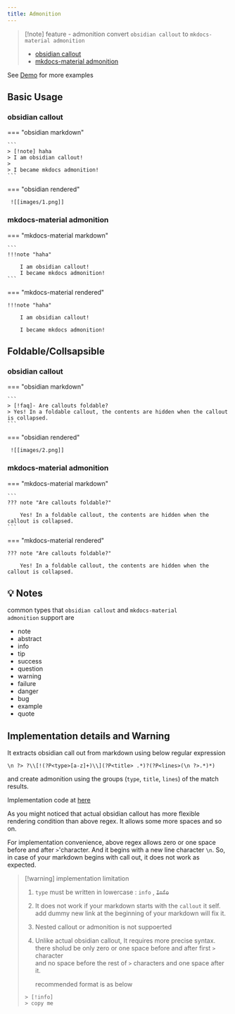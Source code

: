 ```yaml
---
title: Admonition
---
```

  
> [!note]  feature - admonition
> convert `obsidian callout` to `mkdocs-material admonition`
> 
> - [obsidian callout](https://help.obsidian.md/Editing+and+formatting/Callouts)
> - [mkdocs-material admonition](https://squidfunk.github.io/mkdocs-material/reference/admonitions/)

See [Demo](demo) for more examples
## Basic Usage

###  obsidian callout

=== "obsidian markdown"

    ```
    > [!note] haha
    > I am obsidian callout!
    > 
    > I became mkdocs admonition!
    ```

=== "obsidian rendered"

     ![[images/1.png]]


### mkdocs-material admonition

=== "mkdocs-material markdown"

    ```
    !!!note "haha"
    
        I am obsidian callout!
        I became mkdocs admonition!
    ```

=== "mkdocs-material rendered"

    !!!note "haha"
    
        I am obsidian callout!
        
        I became mkdocs admonition!



## Foldable/Collsapsible

###  obsidian callout

=== "obsidian markdown"

    ```
    > [!faq]- Are callouts foldable? 
    > Yes! In a foldable callout, the contents are hidden when the callout is collapsed.
    ```

=== "obsidian rendered"

     ![[images/2.png]]

### mkdocs-material admonition

=== "mkdocs-material markdown"

    ```
    ??? note "Are callouts foldable?"
    
        Yes! In a foldable callout, the contents are hidden when the callout is collapsed.
    ```

=== "mkdocs-material rendered"

    ??? note "Are callouts foldable?"
    
        Yes! In a foldable callout, the contents are hidden when the callout is collapsed.


## 💡 Notes

common types that `obsidian callout` and `mkdocs-material admonition` support are

-   note
-   abstract
-   info
-   tip
-   success
-   question
-   warning
-   failure
-   danger
-   bug
-   example
-   quote

## Implementation details and Warning

It extracts obsidian call out from markdown using below regular expression 

```
\n ?> ?\\[!(?P<type>[a-z]+)\\](?P<title> .*)?(?P<lines>(\n ?>.*)*)
```

and create admonition using the groups (`type`, `title`, `lines`) of the match results.

Implementation code at [here](https://github.com/ndy2/mkdocs-obsidian-support-plugin/blob/main/obsidian_support/conversion/admonition.py)

As you might noticed that actual obsidian callout has more flexible rendering condition than above regex.  It allows some more spaces and so on.

For implementation convenience, above regex allows zero or one space before and after `>`'character. And it begins with a new line character `\n`. So, in case of your markdown begins with call out, it does not work as expected.

 > [!warning] implementation limitation
> 1. `type` must be written in lowercase : `info` , ~~`Info`~~
>    
> 2. It does not work if your markdown starts with the `callout` it self.  add dummy new link at the beginning of your markdown will fix it.
>    
> 3. Nested callout or admonition is not suppoerted
> 
> 4. Unlike actual obsidian callout, It requires more precise syntax. <br>
>    there sholud be only zero or one space before and after first  `>` character <br>
>    and no space before the rest of `>` characters and one space after it.
>    
>    recommended format is as below
> ```text
> > [!info]
> > copy me 
> ```



